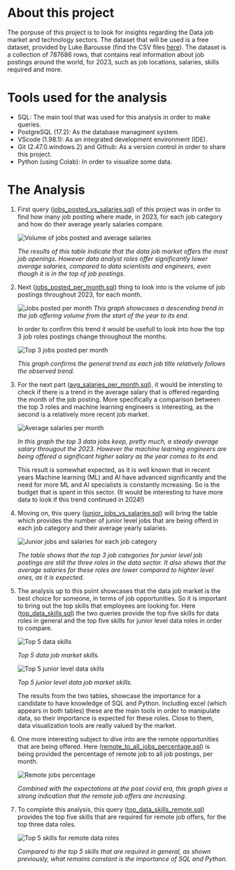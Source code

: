 # About this project
The porpuse of this project is to look for insights regarding the Data job market and technology sectors. The dataset that will be used is a free dataset, provided by Luke Barousse (find the CSV files [here](https://drive.google.com/drive/folders/1moeWYoUtUklJO6NJdWo9OV8zWjRn0rjN)). The dataset is a collection of 787686 rows, that contains real information about job postings around the world, for 2023, such as job locations, salaries, skills required and more. 


# Tools used for the analysis
- SQL: The main tool that was used for this analysis in order to make queries.
- PostgreSQL (17.2): As the database managment system.
- VScode (1.98.1): As an integrated development environment (IDE).
- Git (2.47.0.windows.2) and Github: As a version control in order to share this project.
- Python (using Colab): In order to visualize some data.

# The Analysis
1. First query ([jobs_posted_vs_salaries.sql](/SQL_Project/jobs_posted_vs_salaries.sql)) of this project was in order to find how many job posting where made, in 2023, for each job category and how do their average yearly salaries compare. 

    ![Volume of jobs posted and average salaries](assets/jobs_posted_volume_salaries.png)

   *The results of this table indicate that the data job market offers the most job openings. However data analyst roles offer significantly lower average salaries, compared to data scientists and engineers, even though it is in the top of job postings.*

3. Next ([jobs_posted_per_month.sql](/SQL_Project/jobs_posted_per_month.sql)) thing to look into is the volume of job postings throughout 2023, for each month. 

    ![Jobs posted per month](assets/jobs_posted_per_month.png)
   *This graph showcases a descending trend in the job offering volume from the start of the year to its end.*

    In order to confirm this trend it would be usefull to look into how the top 3 job roles postings change throughout the months.

    ![Top 3 jobs posted per month](assets/top3_jobs_posted_per_month.png)

   *This graph confirms the general trend as each job title relatively follows the observed trend.*

5. For the next part ([avg_salaries_per_month.sql](/SQL_Project/avg_salaries_per_month.sql)), it would be intersting to check if there is a trend in the average salary that is offered regarding the month of the job posting. More specifically a comparison between the top 3 roles and machine learning engineers is interesting, as the second is a relatively more recent job market.

    ![Average salaries per month](assets/avg_salaries_per_month.png)

   *In this graph the top 3 data jobs keep, pretty much, a steady average salary througout the 2023. However the machine learning engineers are being offered a significant higher salary as the year comes to its end.*

    This result is somewhat expected, as it is well known that in recent years Machine learning (ML) and AI have advanced significantly and the need for more ML and AI specialists is constantly increasing. So is the budget that is spent in this sector. 
    (It would be interesting to have more data to look if this trend continued in 2024!)

7. Moving on, this query ([junior_jobs_vs_salaries.sql](/SQL_Project/junior_jobs_vs_salaries.sql)) will bring the table which provides the number of junior level jobs that are being offerd in each job category and their average yearly salaries.

    ![Junior jobs and salaries for each job category](/assets/junior_jobs_vs_salaries.png)

   *The table shows that the top 3 job categories for junior level job postings are still the three roles in the data sector. It also shows that the average salaries for these roles are lower compared to highter level ones, as it is expected.*

9. The analysis up to this point showcases that the data job market is the best choice for someone, in terms of job opportunities. So it is important to bring out the top skills that employees are looking for. Here ([top_data_skills.sql](/SQL_Project/top_data_skills.sql)) the two queries provide the top five skills for data roles in general and the top five skills for junior level data roles in order to compare.

    ![Top 5 data skills](/assets/top5_data_skills.png)

   *Top 5 data job market skills.*


    ![Top 5 junior level data skills](/assets/top5_junior_data_skills.png)

   *Top 5 junior level data job market skills.*

    The results from the two tables, showcase the importance for a candidate to have knowledge of SQL and Python. Including excel (which appears in both tables) these are the main tools in order to manipulate data, so their importance is expected for these roles. Close to them, data visualization tools are really valued by the market.

11. One more interesting subject to dive into are the remote opportunities that are being offered. Here ([remote_to_all_jobs_percentage.sql](/SQL_Project/remote_to_all_jobs_percentage.sql)) is being provided the percentage of remote job to all job postings, per month.

    ![Remote jobs percentage](/assets/remote_jobs_percentage.png)

    *Combined with the expectations at the post covid era, this graph gives a strong indication that the remote job offers are increasing.*

13. To complete this analysis, this query ([top_data_skills_remote.sql](/SQL_Project/top_data_skills_remote.sql)) provides the top five skills that are required for remote job offers, for the top three data roles. 

    ![Top 5 skills for remote data roles](/assets/top5_data_skills_remote.png)

    *Compared to the top 5 skills that are required in general, as shown previously, what remains constant is the importance of SQL and Python.*
